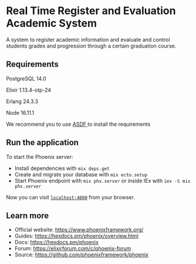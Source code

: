 # Real Time Register and Evaluation Academic System

A system to register academic information and evaluate and control students grades
and progression through a certain graduation course.

## Requirements

PostgreSQL 14.0

Elixir 1.13.4-otp-24

Erlang 24.3.3

Node 16.11.1

We recommend you to use [ ASDF ]( https://asdf-vm.com/ ) to install the requirements

## Run the application

To start the Phoenix server:

  * Install dependencies with `mix deps.get`
  * Create and migrate your database with `mix ecto.setup`
  * Start Phoenix endpoint with `mix phx.server` or inside IEx with `iex -S mix phx.server`

Now you can visit [`localhost:4000`](http://localhost:4000) from your browser.

## Learn more

  * Official website: https://www.phoenixframework.org/
  * Guides: https://hexdocs.pm/phoenix/overview.html
  * Docs: https://hexdocs.pm/phoenix
  * Forum: https://elixirforum.com/c/phoenix-forum
  * Source: https://github.com/phoenixframework/phoenix
